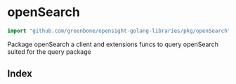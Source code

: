 # openSearch

```go
import "github.com/greenbone/opensight-golang-libraries/pkg/openSearch"
```

Package openSearch a client and extensions funcs to query openSearch suited for the query package

## Index


